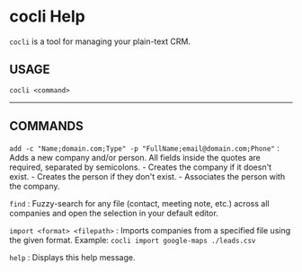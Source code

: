 # cocli Help

`cocli` is a tool for managing your plain-text CRM.

## USAGE

`cocli <command>`

---

## COMMANDS

`add -c "Name;domain.com;Type" -p "FullName;email@domain.com;Phone"`
:   Adds a new company and/or person. All fields inside the quotes are required, separated by semicolons.
    - Creates the company if it doesn't exist.
    - Creates the person if they don't exist.
    - Associates the person with the company.

`find`
:   Fuzzy-search for any file (contact, meeting note, etc.) across all companies and open the selection in your default editor.

`import <format> <filepath>`
:   Imports companies from a specified file using the given format.
    Example: `cocli import google-maps ./leads.csv`

`help`
:   Displays this help message.
